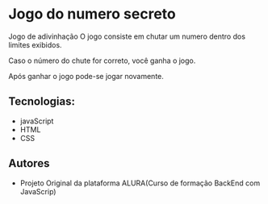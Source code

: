 # **Jogo do numero secreto**

Jogo de adivinhação
O jogo consiste em chutar um numero dentro dos limites exibidos.

Caso o número do chute for correto, você ganha o jogo.

Após ganhar o jogo pode-se jogar novamente.

## Tecnologias:
- javaScript 
- HTML
- CSS

## Autores
- Projeto Original da plataforma ALURA(Curso de formação BackEnd com JavaScrip)